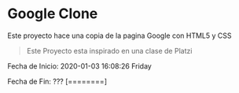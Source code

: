 # Google Clone

Este proyecto hace una copia de la pagina Google con HTML5 y CSS

> Este Proyecto esta inspirado en una clase de Platzi

Fecha de Inicio: 2020-01-03 16:08:26 Friday

Fecha de Fin: ???
[========]
